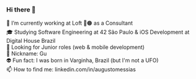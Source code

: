 ### Hi there 👋

🔭 I’m currently working at Loft 🏢🟠 as a Consultant<br>
🎓 Studying Software Engineering at 42 São Paulo & iOS Development at Digital House Brazil<br>
👯 Looking for Junior roles (web & mobile development)<br>
🤠 Nickname: Gu<br>
👽 Fun fact: I was born in Varginha, Brazil (but I'm not a UFO)<br>
📫 How to find me: linkedin.com/in/augustomessias<br>
